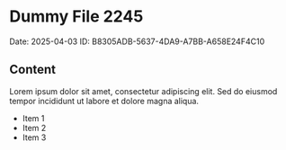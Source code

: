 # Dummy File 2245

Date: 2025-04-03
ID: B8305ADB-5637-4DA9-A7BB-A658E24F4C10

## Content

Lorem ipsum dolor sit amet, consectetur adipiscing elit.
Sed do eiusmod tempor incididunt ut labore et dolore magna aliqua.

* Item 1
* Item 2
* Item 3

